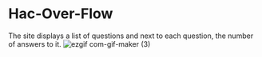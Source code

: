 # Hac-Over-Flow
 The site displays a list of questions and next to each question, the number of answers to it.
![ezgif com-gif-maker (3)](https://user-images.githubusercontent.com/74188589/136424975-817b0cef-342f-4078-b4c4-561c16764ed0.gif)
